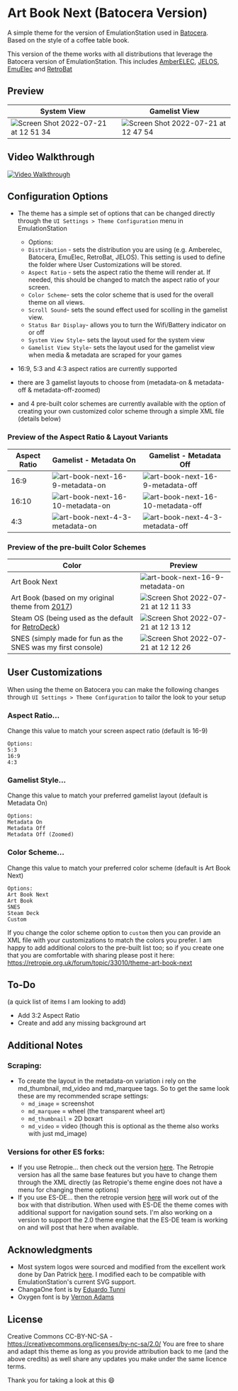 # Art Book Next (Batocera Version)
A simple theme for the version of EmulationStation used in [Batocera](https://retropie.org.uk/).  
Based on the style of a coffee table book.

This version of the theme works with all distributions that leverage the Batocera version of EmulationStation.  This includes [AmberELEC](https://amberelec.org/), [JELOS](https://github.com/JustEnoughLinuxOS/distribution), [EmuElec](https://github.com/EmuELEC/EmuELEC) and [RetroBat](https://www.retrobat.ovh/)

## **Preview**

| System View | Gamelist View |
|----|----|
| ![Screen Shot 2022-07-21 at 12 51 34](https://user-images.githubusercontent.com/1454947/180350112-d2d1f712-3fd2-4177-8007-4e60b37118a6.png) | ![Screen Shot 2022-07-21 at 12 47 54](https://user-images.githubusercontent.com/1454947/180350136-649904ec-9563-48e7-9976-3219326e2156.png) |

## **Video Walkthrough**
[![Video Walkthrough](https://img.youtube.com/vi/6UzjDi7o3e8/0.jpg)](https://www.youtube.com/watch?v=6UzjDi7o3e8)


## **Configuration Options**

- The theme has a simple set of options that can be changed directly through the `UI Settings > Theme Configuration` menu in EmulationStation
   - Options:
   - `Distribution` - sets the distribution you are using (e.g. Amberelec, Batocera, EmuElec, RetroBat, JELOS).  This setting is used to define the folder where User Customizations will be stored.
   - `Aspect Ratio` - sets the aspect ratio the theme will render at. If needed, this should be changed to match the aspect ratio of your screen.
   - `Color Scheme`- sets the color scheme that is used for the overall theme on all views.
   - `Scroll Sound`- sets the sound effect used for scolling in the gamelist view.
   - `Status Bar Display`- allows you to turn the Wifi/Battery indicator on or off
   - `System View Style`- sets the layout used for the system view
   - `Gamelist View Style`- sets the layout used for the gamelist view when media & metadata are scraped for your games
   
- 16:9, 5:3 and 4:3 aspect ratios are currently supported
- there are 3 gamelist layouts to choose from (metadata-on & metadata-off & metadata-off-zoomed)
- and 4 pre-built color schemes are currently available with the option of creating your own customized color scheme through a simple XML file (details below)

### Preview of the Aspect Ratio & Layout Variants

| Aspect Ratio | Gamelist - Metadata On | Gamelist - Metadata Off |
|----|----|----|
| 16:9 | ![art-book-next-16-9-metadata-on](https://user-images.githubusercontent.com/1454947/175848140-4b202408-52ba-42d8-a8c8-8cfa95d9b8fb.png) | ![art-book-next-16-9-metadata-off](https://user-images.githubusercontent.com/1454947/175848185-3a630599-e954-4dc7-8e7a-a385c97436fd.png) |
| 16:10 | ![art-book-next-16-10-metadata-on](https://user-images.githubusercontent.com/1454947/175848326-e77272eb-4370-43a9-ae12-7d7a5a79728c.png) | ![art-book-next-16-10-metadata-off](https://user-images.githubusercontent.com/1454947/175848355-5696ed70-52a3-4bc9-9c81-0fe7e1a1a5d7.png) |
| 4:3 | ![art-book-next-4-3-metadata-on](https://user-images.githubusercontent.com/1454947/175848384-cc4529e1-bded-417b-a823-8894fece0c38.png) | ![art-book-next-4-3-metadata-off](https://user-images.githubusercontent.com/1454947/175848424-a49ed090-f49f-456b-bb42-8e88229d0309.png) |

### Preview of the pre-built Color Schemes

| Color | Preview |
|----|----|
| Art Book Next  | ![art-book-next-16-9-metadata-on](https://user-images.githubusercontent.com/1454947/175848140-4b202408-52ba-42d8-a8c8-8cfa95d9b8fb.png) |
| Art Book (based on my original theme from [2017](https://retropie.org.uk/forum/topic/11728/theme-art-book)) | ![Screen Shot 2022-07-21 at 12 11 33](https://user-images.githubusercontent.com/1454947/180265407-3ad891fd-2180-4054-8322-891bfdb20ca1.png) |
| Steam OS (being used as the default for [RetroDeck](https://github.com/XargonWan/RetroDECK/)) | ![Screen Shot 2022-07-21 at 12 13 12](https://user-images.githubusercontent.com/1454947/180265431-719688ab-6b6b-4c68-821d-77b7a6da7c1e.png) | 
| SNES (simply made for fun as the SNES was my first console) | ![Screen Shot 2022-07-21 at 12 12 26](https://user-images.githubusercontent.com/1454947/180265452-4a687612-d138-4e15-89bf-dc082f45f155.png) |

## User Customizations
When using the theme on Batocera you can make the following changes through `UI Settings > Theme Configuration` to tailor the look to your setup

### Aspect Ratio... 
Change this value to match your screen aspect ratio (default is 16-9)
```
Options:
5:3
16:9
4:3
```

### Gamelist Style... 
Change this value to match your preferred gamelist layout (default is Metadata On)
```
Options:
Metadata On
Metadata Off
Metadata Off (Zoomed)
```

### Color Scheme...
Change this value to match your preferred color scheme (default is Art Book Next)
```
Options:
Art Book Next
Art Book
SNES
Steam Deck
Custom
```
If you change the color scheme option to `custom` then you can provide an XML file with your customizations to match the colors you prefer.  I am happy to add additional colors to the pre-built list too; so if you create one that you are comfortable with sharing please post it here: https://retropie.org.uk/forum/topic/33010/theme-art-book-next

## **To-Do**
(a quick list of items I am looking to add)
* Add 3:2 Aspect Ratio
* Create and add any missing background art

## **Additional Notes**

### Scraping:
* To create the layout in the metadata-on variation i rely on the md_thumbnail, md_video and md_marquee tags.  So to get the same look these are my recommended scrape settings:
   * `md_image` = screenshot
   * `md_marquee` = wheel (the transparent wheel art)
   * `md_thumbnail` = 2D boxart
   * `md_video` = video (though this is optional as the theme also works with just md_image)

### Versions for other ES forks:
* If you use Retropie... then check out the version [here](https://github.com/anthonycaccese/art-book-next-retropie).  The Retropie version has all the same base features but you have to change them through the XML directly (as Retropie's theme engine does not have a menu for changing theme options)
* If you use ES-DE... then the retropie version [here](https://github.com/anthonycaccese/art-book-next-retropie) will work out of the box with that distribution.  When used with ES-DE the theme comes with additional support for navigation sound sets.  I'm also working on a version to support the 2.0 theme engine that the ES-DE team is working on and will post that here when available.

## **Acknowledgments**
* Most system logos were sourced and modified from the excellent work done by Dan Patrick [here](https://archive.org/details/console-logos-professionally-redrawn-plus-official-versions).  I modified each to be compatible with EmulationStation's current SVG support.
* ChangaOne font is by [Eduardo Tunni](https://www.fontsquirrel.com/fonts/changa)
* Oxygen font is by [Vernon Adams](https://www.fontsquirrel.com/fonts/oxygen)

## **License**
Creative Commons CC-BY-NC-SA - https://creativecommons.org/licenses/by-nc-sa/2.0/
You are free to share and adapt this theme as long as you provide attribution back to me (and the above credits) as well share any updates you make under the same licence terms.

Thank you for taking a look at this 😄
